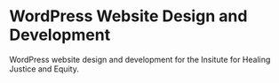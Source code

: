 # WordPress Website Design and Development
WordPress website design and development for the Insitute for Healing Justice and Equity.
